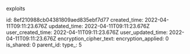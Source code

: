 exploits

id: 8ef210988cb04381809aed835ebf7d77
created_time: 2022-04-11T09:11:23.676Z
updated_time: 2022-04-11T09:11:23.676Z
user_created_time: 2022-04-11T09:11:23.676Z
user_updated_time: 2022-04-11T09:11:23.676Z
encryption_cipher_text: 
encryption_applied: 0
is_shared: 0
parent_id: 
type_: 5